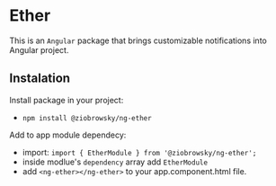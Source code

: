 # Ether
This is an `Angular` package that brings customizable notifications into Angular project.

## Instalation
Install package in your project:
* `npm install @ziobrowsky/ng-ether`

Add to app module dependecy:
* import: `import { EtherModule } from '@ziobrowsky/ng-ether';`
* inside modlue's `dependency` array add `EtherModule`
* add `<ng-ether></ng-ether>` to your app.component.html file.
